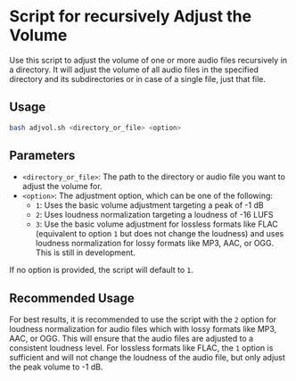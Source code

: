 # Script for recursively Adjust the Volume

Use this script to adjust the volume of one or more audio files recursively in
a directory. It will adjust the volume of all audio files in the specified
directory and its subdirectories or in case of a single file, just that file.

## Usage

```bash
bash adjvol.sh <directory_or_file> <option>
```

## Parameters

- `<directory_or_file>`: The path to the directory or audio file you want to
  adjust the volume for.
- `<option>`: The adjustment option, which can be one of the following:
  - `1`: Uses the basic volume adjustment targeting a peak of -1 dB
  - `2`: Uses loudness normalization targeting a loudness of -16 LUFS
  - `3`: Use the basic volume adjustment for lossless formats like FLAC 
    (equivalent to option `1` but does not change the loudness) and uses
    loudness normalization for lossy formats like MP3, AAC, or OGG. This
    is still in development.

If no option is provided, the script will default to `1`.

## Recommended Usage

For best results, it is recommended to use the script with the `2` option
for loudness normalization for audio files which with lossy formats like
MP3, AAC, or OGG. This will ensure that the audio files are adjusted to a
consistent loudness level. For lossless formats like FLAC, the `1` option is
sufficient and will not change the loudness of the audio file, but only adjust
the peak volume to -1 dB.